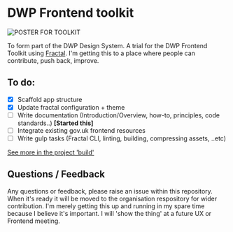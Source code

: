 # DWP Frontend toolkit

![POSTER FOR TOOLKIT](https://github.com/paulmsmith/fe-toolkit/blob/master/public/images/docs/dwp_fe_poster.jpg?raw=true)

To form part of the DWP Design System. A trial for the DWP Frontend Toolkit using [Fractal](http://fractal.build). I'm getting this to a place where people can contribute, push back, improve.

## To do:

- [X] Scaffold app structure
- [X] Update fractal configuration + theme
- [ ] Write documentation (Introduction/Overview, how-to, principles, code standards..) **[Started this]**
- [ ] Integrate existing gov.uk frontend resources
- [ ] Write gulp tasks (Fractal CLI, linting, building, compressing assets, ..etc)

[See more in the project 'build'](https://github.com/paulmsmith/fe-toolkit/projects/2)

## Questions / Feedback

Any questions or feedback, please raise an issue within this repository. When it's ready it will be moved to the organisation respository for wider contribution. I'm merely getting this up and running in my spare time because I believe it's important. I will 'show the thing' at a future UX or Frontend meeting.
